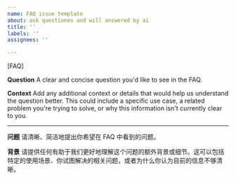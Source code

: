 ```yaml
---
name: FAQ issue template
about: ask questiones and will answered by ai
title: ''
labels: ''
assignees: ''

---
```


[FAQ]

**Question**
A clear and concise question you'd like to see in the FAQ.

**Context**
Add any additional context or details that would help us understand the question better. This could include a specific use case, a related problem you're trying to solve, or why this information isn't currently clear to you.

---


**问题**
请清晰、简洁地提出你希望在 FAQ 中看到的问题。

**背景**
请提供任何有助于我们更好地理解这个问题的额外背景或细节。这可以包括特定的使用场景、你试图解决的相关问题，或者为什么你认为目前的信息不够清晰。
